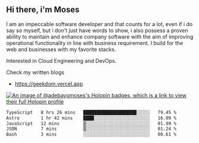 ## Hi there, i'm Moses

I am an impeccable software developer and that counts for a lot, even if i do say so myself, but i don't just have words to show, i also possess a proven ability to maintain and enhance company software with the aim of improving operational functionality in line with business requirement. I build for the web and businesses with my favorite stacks.

Interested in Cloud Engineering and DevOps.

Check my written blogs
- https://geekdom.vercel.app

[![An image of @adebayomoses's Holopin badges, which is a link to view their full Holopin profile](https://holopin.me/adebayomoses)](https://holopin.io/@adebayomoses)

<!--START_SECTION:waka-->

```txt
TypeScript   8 hrs 26 mins   ████████████████████░░░░░   79.45 %
Astro        1 hr 42 mins    ████░░░░░░░░░░░░░░░░░░░░░   16.09 %
JavaScript   12 mins         ▒░░░░░░░░░░░░░░░░░░░░░░░░   01.99 %
JSON         7 mins          ▒░░░░░░░░░░░░░░░░░░░░░░░░   01.24 %
Bash         3 mins          ░░░░░░░░░░░░░░░░░░░░░░░░░   00.61 %
```

<!--END_SECTION:waka-->
